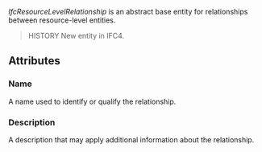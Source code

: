 _IfcResourceLevelRelationship_ is an abstract base entity for relationships between resource-level entities.

<!-- end of short definition -->


> HISTORY New entity in IFC4.

## Attributes

### Name
A name used to identify or qualify the relationship.

### Description
A description that may apply additional information about the relationship.
